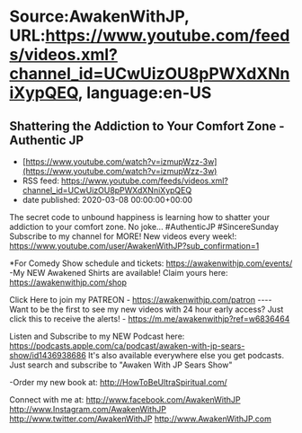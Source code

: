 # Source:AwakenWithJP, URL:https://www.youtube.com/feeds/videos.xml?channel_id=UCwUizOU8pPWXdXNniXypQEQ, language:en-US

## Shattering the Addiction to Your Comfort Zone - Authentic JP
 - [https://www.youtube.com/watch?v=izmupWzz-3w](https://www.youtube.com/watch?v=izmupWzz-3w)
 - RSS feed: https://www.youtube.com/feeds/videos.xml?channel_id=UCwUizOU8pPWXdXNniXypQEQ
 - date published: 2020-03-08 00:00:00+00:00

The secret code to unbound happiness is learning how to shatter your addiction to your comfort zone. No joke...
#AuthenticJP #SincereSunday
Subscribe to my channel for MORE! New videos every week!: https://www.youtube.com/user/AwakenWithJP?sub_confirmation=1

*For Comedy Show schedule and tickets: https://awakenwithjp.com/events/
-My NEW Awakened Shirts are available! Claim yours here: https://awakenwithjp.com/shop

Click Here to join my PATREON - https://awakenwithjp.com/patron
---- Want to be the first to see my new videos with 24 hour early access? Just click this to receive the alerts! - https://m.me/awakenwithjp?ref=w6836464

Listen and Subscribe to my NEW Podcast here: 
https://podcasts.apple.com/ca/podcast/awaken-with-jp-sears-show/id1436938686
It's also available everywhere else you get podcasts. Just search and subscribe to "Awaken With JP Sears Show"

-Order my new book at: http://HowToBeUltraSpiritual.com/

Connect with me at: 
http://www.facebook.com/AwakenWithJP
http://www.Instagram.com/AwakenWithJP
http://www.twitter.com/AwakenWithJP
http://www.AwakenWithJP.com


